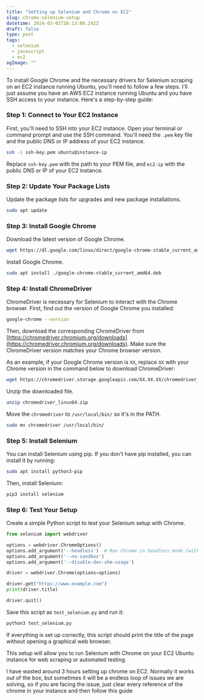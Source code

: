 ```yaml
---
title: "Setting up Selenium and Chrome on EC2"
slug: chrome-selenium-setup
datetime: 2024-03-01T16:13:06.242Z
draft: false
type: post
tags:
  - selenium
  - javascript
  - ec2
ogImage: ""
---
```


To install Google Chrome and the necessary drivers for Selenium scraping on an EC2 instance running Ubuntu, you'll need to follow a few steps. I'll just assume you have an AWS EC2 instance running Ubuntu and you have SSH access to your instance. Here's a step-by-step guide:

### Step 1: Connect to Your EC2 Instance

First, you'll need to SSH into your EC2 instance. Open your terminal or command prompt and use the SSH command. You'll need the `.pem` key file and the public DNS or IP address of your EC2 instance.

```bash
ssh -i ssh-key.pem ubuntu@instance-ip
```

Replace `ssh-key.pem` with the path to your PEM file, and `ec2-ip` with the public DNS or IP of your EC2 instance.

### Step 2: Update Your Package Lists

Update the package lists for upgrades and new package installations.

```bash
sudo apt update
```

### Step 3: Install Google Chrome

Download the latest version of Google Chrome.

```bash
wget https://dl.google.com/linux/direct/google-chrome-stable_current_amd64.deb
```

Install Google Chrome.

```bash
sudo apt install ./google-chrome-stable_current_amd64.deb
```

### Step 4: Install ChromeDriver

ChromeDriver is necessary for Selenium to interact with the Chrome browser. First, find out the version of Google Chrome you installed:

```bash
google-chrome --version
```

Then, download the corresponding ChromeDriver from [https://chromedriver.chromium.org/downloads](https://chromedriver.chromium.org/downloads). Make sure the ChromeDriver version matches your Chrome browser version.

As an example, if your Google Chrome version is `XX`, replace `XX` with your Chrome version in the command below to download ChromeDriver:

```bash
wget https://chromedriver.storage.googleapis.com/XX.XX.XX/chromedriver_linux64.zip
```

Unzip the downloaded file.

```bash
unzip chromedriver_linux64.zip
```

Move the `chromedriver` to `/usr/local/bin/` so it's in the PATH.

```bash
sudo mv chromedriver /usr/local/bin/
```

### Step 5: Install Selenium

You can install Selenium using pip. If you don't have pip installed, you can install it by running:

```bash
sudo apt install python3-pip
```

Then, install Selenium:

```bash
pip3 install selenium
```

### Step 6: Test Your Setup

Create a simple Python script to test your Selenium setup with Chrome.

```python
from selenium import webdriver

options = webdriver.ChromeOptions()
options.add_argument('--headless')  # Run Chrome in headless mode (without a UI)
options.add_argument('--no-sandbox')
options.add_argument('--disable-dev-shm-usage')

driver = webdriver.Chrome(options=options)

driver.get("https://www.example.com")
print(driver.title)

driver.quit()
```

Save this script as `test_selenium.py` and run it:

```bash
python3 test_selenium.py
```

If everything is set up correctly, this script should print the title of the page without opening a graphical web browser.

This setup will allow you to run Selenium with Chrome on your EC2 Ubuntu instance for web scraping or automated testing.


I have wasted around 3 hours setting up chrome on EC2. Normally it works out of the box, but sometimes it will be a endless loop of issues we are solving, so if you are facing the issue, just clear every reference of the chrome in your instance and then follow this guide